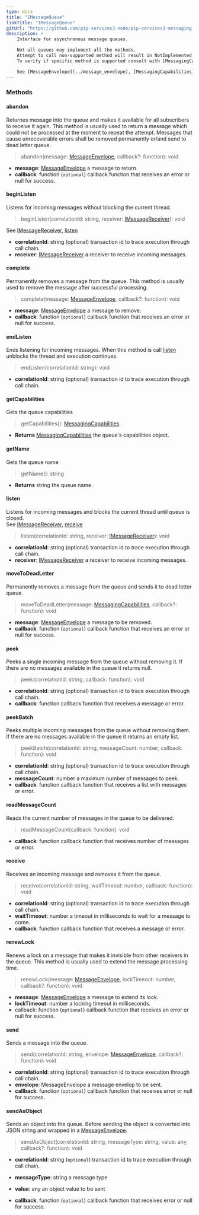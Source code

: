 ```yaml
---
type: docs
title: "IMessageQueue"
linkTitle: "IMessageQueue"
gitUrl: "https://github.com/pip-services3-node/pip-services3-messaging-node"
description: >
    Interface for asynchronous message queues.

    Not all queues may implement all the methods.
    Attempt to call non-supported method will result in NotImplemented exception.
    To verify if specific method is supported consult with [MessagingCapabilities](../messaging_capabilities).  

    See [MessageEnvelope](../message_envelope), [MessagingCapabilities](../messaging_capabilities)
---
```



### Methods

#### abandon
Returnes message into the queue and makes it available for all subscribers to receive it again. This method is usually used to return a message which could not be processed at the moment to repeat the attempt. Messages that cause unrecoverable errors shall be removed permanently or/and send to dead letter queue.

> abandon(message: [MessageEnvelope](../message_envelope), callback?: function): void

- **message**: [MessageEnvelope](../message_envelope) a message to return.
- **callback**: function (`optional`) callback function that receives an error or null for success.

#### beginListen
Listens for incoming messages without blocking the current thread.

> beginListen(correlationId: string, receiver: [IMessageReceiver](../imessage_receiver)): void

See [IMessageReceiver](../imessage_receiver), [listen](#listen)

- **correlationId**: string (optional) transaction id to trace execution through call chain.
- **receiver**: [IMessageReceiver](../imessage_receiver) a receiver to receive incoming messages.

#### complete
Permanently removes a message from the queue. This method is usually used to remove the message after successful processing.

> complete(message: [MessageEnvelope](../message_envelope), callback?: function): void

- **message**: [MessageEnvelope](../message_envelope) a message to remove.
- **callback**: function (`optional`) callback function that receives an error or null for success.

#### endListen
Ends listening for incoming messages. When this method is call [listen](#listen) unblocks the thread and execution continues.

> endListen(correlationId: string): void

- **correlationId**: string (optional) transaction id to trace execution through call chain.

#### getCapabilities
Gets the queue capabilities

> getCapabilities(): [MessagingCapabilities](../messaging_capabilities)

- **Returns** [MessagingCapabilities](../messaging_capabilities) the queue's capabilities object.

#### getName
Gets the queue name

> getName(): string

- **Returns** string the queue name.

#### listen
Listens for incoming messages and blocks the current thread until queue is closed.  
See [IMessageReceiver](../imessage_receiver), [receive](#receive)

> listen(correlationId: string, receiver: [IMessageReceiver](../imessage_receiver)): void

- **correlationId**: string (optional) transaction id to trace execution through call chain.
- **receiver**: [IMessageReceiver](../imessage_receiver) a receiver to receive incoming messages.


#### moveToDeadLetter
Permanently removes a message from the queue and sends it to dead letter queue.

> moveToDeadLetter(message: [MessagingCapabilities](../messaging_capabilities), callback?: function): void

- **message**: [MessageEnvelope](../message_envelope) a message to be removed.
- **callback**: function (`optional`) callback function that receives an error or null for success.

#### peek
Peeks a single incoming message from the queue without removing it. If there are no messages available in the queue it returns null.

> peek(correlationId: string, callback: function): void

- **correlationId**: string (optional) transaction id to trace execution through call chain.
- **callback**: function callback function that receives a message or error.

#### peekBatch
Peeks multiple incoming messages from the queue without removing them. If there are no messages available in the queue it returns an empty list.

> peekBatch(correlationId: string, messageCount: number, callback: function): void

- **correlationId**: string (optional) transaction id to trace execution through call chain.
- **messageCount**: number a maximum number of messages to peek.
- **callback**: function callback function that receives a list with messages or error.

#### readMessageCount
Reads the current number of messages in the queue to be delivered.

> readMessageCount(callback: function): void

- **callback**: function callback function that receives number of messages or error.

#### receive
Receives an incoming message and removes it from the queue.

> receive(correlationId: string, waitTimeout: number, callback: function): void

- **correlationId**: string (optional) transaction id to trace execution through call chain.
- **waitTimeout**: number a timeout in milliseconds to wait for a message to come.
- **callback**: function callback function that receives a message or error.

#### renewLock
Renews a lock on a message that makes it invisible from other receivers in the queue. This method is usually used to extend the message processing time.

> renewLock(message: [MessageEnvelope](../message_envelope), lockTimeout: number, callback?: function): void

- **message**: [MessageEnvelope](../message_envelope) a message to extend its lock.
- **lockTimeout**: number a locking timeout in milliseconds.
- callback: function (`optional`) callback function that receives an error or null for success.

#### send
Sends a message into the queue.

> send(correlationId: string, envelope: [MessageEnvelope](../message_envelope), callback?: function): void

- **correlationId**: string (optional) transaction id to trace execution through call chain.
- **envelope**: MessageEnvelope a message envelop to be sent.
- **callback**: function (`optional`) callback function that receives error or null for success.

#### sendAsObject
Sends an object into the queue. Before sending the object is converted into JSON string and wrapped in a [MessageEnvelope](../message_envelope).

> sendAsObject(correlationId: string, messageType: string, value: any, callback?: function): void

- **correlationId**: string (`optional`) transaction id to trace execution through call chain.

- **messageType**: string a message type
- **value**: any an object value to be sent
- **callback**: function (`optional`) callback function that receives error or null for success.


